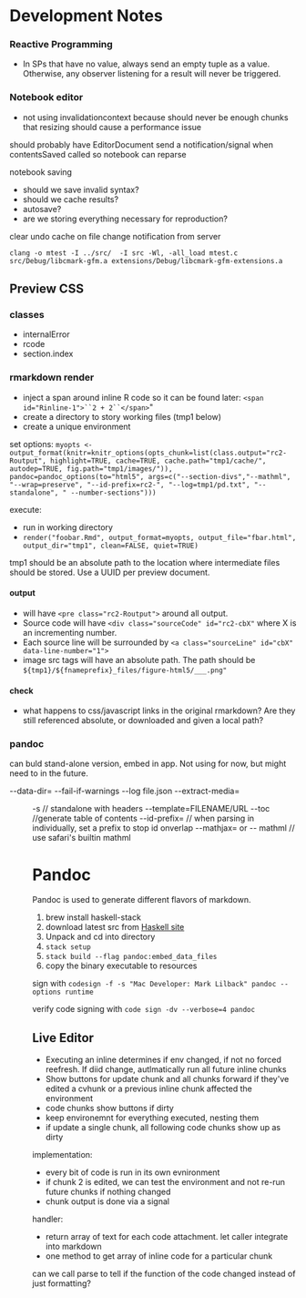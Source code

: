 # Development Notes

### Reactive Programming

* In SPs that have no value, always send an empty tuple as a value. Otherwise, any observer listening for a result will never be triggered.

### Notebook editor

* not using invalidationcontext because should never be enough chunks that resizing should cause a performance issue

should probably have EditorDocument send a notification/signal when contentsSaved called so notebook can reparse

notebook saving

* should we save invalid syntax?
* should we cache results?
* autosave?
* are we storing everything necessary for reproduction?

clear undo cache on file change notification from server

`clang -o mtest -I ../src/  -I src -Wl, -all_load mtest.c src/Debug/libcmark-gfm.a extensions/Debug/libcmark-gfm-extensions.a`


## Preview CSS

### classes

 * internalError
 * rcode
 * section.index
 
 ### rmarkdown render
 
 * inject a span around inline R code so it can be found later: `<span id="Rinline-1">``2 + 2``</span>`"
 *  create a directory to story working files (tmp1 below)
 * create a unique environment
 
 set options:
 `myopts <- output_format(knitr=knitr_options(opts_chunk=list(class.output="rc2-Routput", highlight=TRUE, cache=TRUE, cache.path="tmp1/cache/", autodep=TRUE, fig.path="tmp1/images/")), pandoc=pandoc_options(to="html5", args=c("--section-divs","--mathml", "--wrap=preserve", "--id-prefix=rc2-", "--log=tmp1/pd.txt", "--standalone", "
 --number-sections")))`

execute:
 * run in working directory
 *  `render("foobar.Rmd", output_format=myopts, output_file="fbar.html", output_dir="tmp1", clean=FALSE, quiet=TRUE)`

tmp1 should be an absolute path to the location where intermediate files should be stored. Use a UUID per preview document.

#### output 
 * will have `<pre class="rc2-Routput">` around all output. 
 * Source code will have `<div class="sourceCode" id="rc2-cbX"` where X is an incrementing number. 
 * Each source line will be surrounded by `<a class="sourceLine" id="cbX" data-line-number="1">`
 * image src tags will have an absolute path. The path should be `${tmp1}/${fnameprefix}_files/figure-html5/___.png"`

#### check
* what happens to css/javascript links in the original rmarkdown? Are they still referenced absolute, or downloaded and given a local path?

### pandoc

can buld stand-alone version, embed in app. Not using for now, but might need to in the future.

--data-dir=
--fail-if-warnings
--log file.json
--extract-media=<DIR>
-s // standalone with headers
--template=FILENAME/URL
--toc //generate table of contents
--id-prefix=<STRING> // when parsing in individually, set a prefix to stop id onverlap
--mathjax=<URL> or
-- mathml // use safari's builtin mathml



# Pandoc

Pandoc is used to generate different flavors of markdown. 

1. brew install haskell-stack
2. download latest src from [Haskell site](https://hackage.haskell.org/package/pandoc)
3. Unpack and cd into directory
4. `stack setup`
5. `stack build --flag pandoc:embed_data_files`
6. copy the binary executable to resources

sign with `codesign -f -s "Mac Developer: Mark Lilback" pandoc --options runtime`

verify code signing with `code sign -dv --verbose=4 pandoc`


## Live Editor

* Executing an inline determines if env changed, if not no forced reefresh. If diid change, autlmatically run all future inline chunks
* Show buttons for update chunk and all chunks forward if they've edited a cvhunk or a previous inline chunk affected the environment
* code chunks show buttons if dirty
* keep environemnt for everything executed, nesting them
* if update a single chunk, all following code chunks show up as dirty

implementation:

* every bit of code is run in its own evnironment
* if chunk 2 is edited, we can test the environment and not re-run future chunks if nothing changed
* chunk output is done via a signal

handler:
* return array of text for each code attachment. let caller integrate into markdown
* one method to get array of inline code for a particular chunk


can we call parse to tell if the function of the code changed instead of just formatting?

